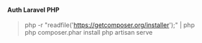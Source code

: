 #### Auth Laravel PHP

> php -r "readfile('https://getcomposer.org/installer');" | php\
> php composer.phar install
> php artisan serve
